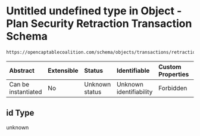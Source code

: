 # Untitled undefined type in Object - Plan Security Retraction Transaction Schema

```txt
https://opencaptablecoalition.com/schema/objects/transactions/retraction/plan_security_retraction#/properties/id
```



| Abstract            | Extensible | Status         | Identifiable            | Custom Properties | Additional Properties | Access Restrictions | Defined In                                                                                                                                    |
| :------------------ | :--------- | :------------- | :---------------------- | :---------------- | :-------------------- | :------------------ | :-------------------------------------------------------------------------------------------------------------------------------------------- |
| Can be instantiated | No         | Unknown status | Unknown identifiability | Forbidden         | Allowed               | none                | [PlanSecurityRetraction.schema.json*](../../schema/objects/transactions/retraction/PlanSecurityRetraction.schema.json "open original schema") |

## id Type

unknown

